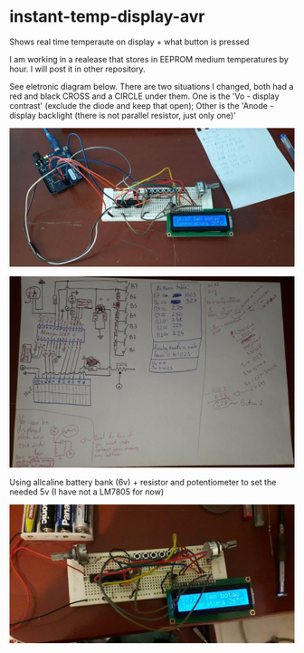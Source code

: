 # instant-temp-display-avr
Shows real time temperaute on display + what button is pressed

I am working in a realease that stores in EEPROM medium temperatures by hour. I will post it in other repository.

See eletronic diagram below.
There are two situations I changed, both had a red and black CROSS and a CIRCLE under them. One is the 'Vo - display contrast' (exclude the diode and keep that open); Other is the 'Anode - display backlight (there is not parallel resistor, just only one)' 

![imagem2](https://github.com/PJbourne/instant-temp-display-avr/blob/main/photo_2021-02-18_13-33-24.jpg)

![imagem](https://github.com/PJbourne/instant-temp-display-avr/blob/main/photo_2021-02-18_12-55-13.jpg)

Using allcaline battery bank (6v) + resistor and potentiometer to set the needed 5v (I have not a LM7805 for now)

![imagem3](https://github.com/PJbourne/instant-temp-display-avr/blob/main/source-battery.jpeg)
